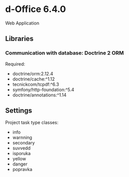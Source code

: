 # d-Office 6.4.0

Web Application

## Libraries

### Communication with database: Doctrine 2 ORM

Required:
* doctrine/orm:2.12.4
* doctrine/cache:^1.12
* tecnickcom/tcpdf:^6.3
* symfony/http-foundation:^5.4
* doctrine/annotations:^1.14

## Settings

Project task type classes:
* info
* warnning
* secondary
* suvvedd
* isporuka
* yellow
* danger
* popravka

